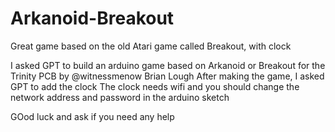 # Arkanoid-Breakout
Great game based on the old Atari game called Breakout, with clock

I asked GPT to build an arduino game based on Arkanoid or Breakout for the Trinity PCB by @witnessmenow Brian Lough
After making the game, I asked GPT to add the clock
The clock needs wifi and you should change the network address and password in the arduino sketch

GOod luck and ask if you need any help
